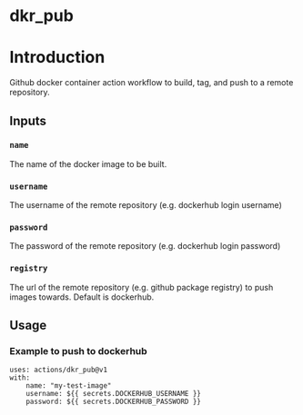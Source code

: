 # dkr_pub

# Introduction

Github docker container action workflow to build, tag, and push to a remote repository.

## Inputs

### `name`

The name of the docker image to be built.

### `username`

The username of the remote repository (e.g. dockerhub login username)

### `password`

The password of the remote repository (e.g. dockerhub login password)

### `registry`

The url of the remote repository (e.g. github package registry) to push images towards. Default is dockerhub.

## Usage

### Example to push to dockerhub

```
uses: actions/dkr_pub@v1
with:
    name: "my-test-image"
    username: ${{ secrets.DOCKERHUB_USERNAME }}
    password: ${{ secrets.DOCKERHUB_PASSWORD }}
```

